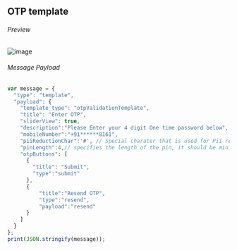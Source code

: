 ##  OTP template

###### Preview

![image](https://github.com/user-attachments/assets/7359413d-86c3-4c98-93cf-9020ecfc43cf)


###### Message Payload

```js
var message = {
  "type": "template",
  "payload": {
    "template_type": "otpValidationTemplate",
    "title": "Enter OTP",
    "sliderView": true,
    "description":"Please Enter your 4 digit One time password below",
    "mobileNumber":"+91******8161",
    "piiReductionChar":'#', // Special charater that is used for Pii reduction
    "pinLength":4,// specifies the length of the pin, it should be minimun 4
    "otpButtons": [
      {
        "title": "Submit",
        "type":"submit"
      },
      {
          "title":"Resend OTP",
          "type":"resend",
          "payload":"resend"
      }
    ]
  }
};
print(JSON.stringify(message)); 
```

